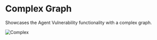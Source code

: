 # Complex Graph

Showcases the Agent Vulnerability functionality with a complex graph.



![Complex](https://user-images.githubusercontent.com/41594351/165066580-8efd06b4-a2ea-4633-99d9-cf8a4e856560.png)
